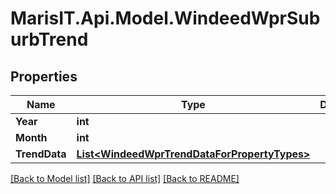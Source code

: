 
# MarisIT.Api.Model.WindeedWprSuburbTrend

## Properties

Name | Type | Description | Notes
------------ | ------------- | ------------- | -------------
**Year** | **int** |  | [optional] 
**Month** | **int** |  | [optional] 
**TrendData** | [**List&lt;WindeedWprTrendDataForPropertyTypes&gt;**](WindeedWprTrendDataForPropertyTypes.md) |  | [optional] 

[[Back to Model list]](../README.md#documentation-for-models)
[[Back to API list]](../README.md#documentation-for-api-endpoints)
[[Back to README]](../README.md)


